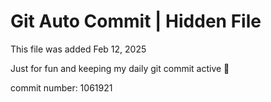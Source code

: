 # Git Auto Commit | Hidden File

This file was added Feb 12, 2025

Just for fun and keeping my daily git commit active 🤪

commit number: 1061921
